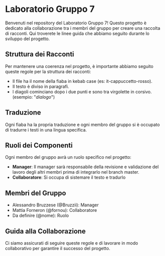 # Laboratorio Gruppo 7

Benvenuti nel repository del Laboratorio Gruppo 7! Questo progetto è dedicato alla collaborazione tra i membri del gruppo per creare una raccolta di racconti. Qui troverete le linee guida che abbiamo seguito durante lo sviluppo del progetto.


## Struttura dei Racconti

Per mantenere una coerenza nel progetto, è importante abbiamo seguito queste regole per la struttura dei racconti:

- Il file ha il nome della fiaba in kebab case (es: it-cappuccetto-rosso).
- Il testo è diviso in paragrafi.
- I diagoli cominciano dopo i due punti e sono tra virgolette in corsivo. (esempio: "_dialogo_")
   

## Traduzione

Ogni fiaba ha la propria traduzione e ogni membro del gruppo si è occupato di tradurre i testi in una lingua specifica.

## Ruoli dei Componenti

Ogni membro del gruppo avrà un ruolo specifico nel progetto:

- **Manager**: Il manager sarà responsabile della revisione e validazione del lavoro degli altri membri prima di integrarlo nel branch master.
- **Collaboratore**: Si occupa di sistemare il testo e tradurlo

## Membri del Gruppo

- Alessandro Bruzzese (@Bruzzii): Manager
- Mattia Forneron (@fornou): Collaboratore
- Da definire (@nome): Ruolo

## Guida alla Collaborazione

Ci siamo assicurati di seguire queste regole e di lavorare in modo collaborativo per garantire il successo del progetto.
